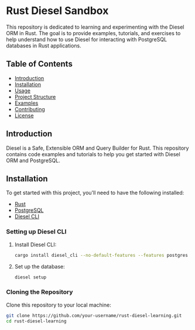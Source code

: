 # Rust Diesel Sandbox

This repository is dedicated to learning and experimenting with the Diesel ORM in Rust. The goal is to provide examples, tutorials, and exercises to help understand how to use Diesel for interacting with PostgreSQL databases in Rust applications.

## Table of Contents

- [Introduction](#introduction)
- [Installation](#installation)
- [Usage](#usage)
- [Project Structure](#project-structure)
- [Examples](#examples)
- [Contributing](#contributing)
- [License](#license)

## Introduction

Diesel is a Safe, Extensible ORM and Query Builder for Rust. This repository contains code examples and tutorials to help you get started with Diesel ORM and PostgreSQL.

## Installation

To get started with this project, you'll need to have the following installed:

- [Rust](https://www.rust-lang.org/)
- [PostgreSQL](https://www.postgresql.org/)
- [Diesel CLI](https://diesel.rs/guides/getting-started/)

### Setting up Diesel CLI

1. Install Diesel CLI:
    ```sh
    cargo install diesel_cli --no-default-features --features postgres
    ```

2. Set up the database:
    ```sh
    diesel setup
    ```

### Cloning the Repository

Clone this repository to your local machine:
```sh
git clone https://github.com/your-username/rust-diesel-learning.git
cd rust-diesel-learning

